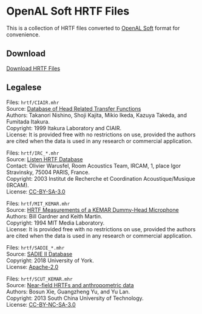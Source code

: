 # OpenAL Soft HRTF Files

This is a collection of HRTF files converted to [OpenAL Soft](https://github.com/kcat/openal-soft) format for convenience.

## Download

[Download HRTF Files](https://github.com/ceski-1/openal-soft-hrtf/archive/refs/heads/master.zip)

## Legalese

Files: `hrtf/CIAIR.mhr`  
Source: [Database of Head Related Transfer Functions](http://www.sp.m.is.nagoya-u.ac.jp/HRTF/database.html)  
Authors: Takanori Nishino, Shoji Kajita, Mikio Ikeda, Kazuya Takeda, and Fumitada Itakura.  
Copyright: 1999 Itakura Laboratory and CIAIR.  
License: It is provided free with no restrictions on use, provided the authors are cited when the data is used in any research or commercial application.

Files: `hrtf/IRC_*.mhr`  
Source: [Listen HRTF Database](http://recherche.ircam.fr/equipes/salles/listen/index.html)  
Contact:  Olivier Warusfel, Room Acoustics Team, IRCAM, 1, place Igor Stravinsky, 75004 PARIS, France.  
Copyright: 2003 Institut de Recherche et Coordination Acoustique/Musique (IRCAM).  
License: [CC-BY-SA-3.0](https://creativecommons.org/licenses/by-sa/3.0/deed.en)

Files: `hrtf/MIT_KEMAR.mhr`  
Source: [HRTF Measurements of a KEMAR Dummy-Head Microphone](https://sound.media.mit.edu/resources/KEMAR.html)  
Authors: Bill Gardner and Keith Martin.  
Copyright: 1994 MIT Media Laboratory.  
License: It is provided free with no restrictions on use, provided the authors are cited when the data is used in any research or commercial application.

Files: `hrtf/SADIE_*.mhr`  
Source: [SADIE II Database](https://www.york.ac.uk/sadie-project/database.html)  
Copyright: 2018 University of York.  
License: [Apache-2.0](https://www.apache.org/licenses/LICENSE-2.0)

Files: `hrtf/SCUT_KEMAR.mhr`  
Source: [Near-field HRTFs and anthropometric data](https://sofacoustics.org/data/database/scut/)  
Authors: Bosun Xie, Guangzheng Yu, and Yu Lan.  
Copyright: 2013 South China University of Technology.  
License: [CC-BY-NC-SA-3.0](https://creativecommons.org/licenses/by-nc-sa/3.0/)
